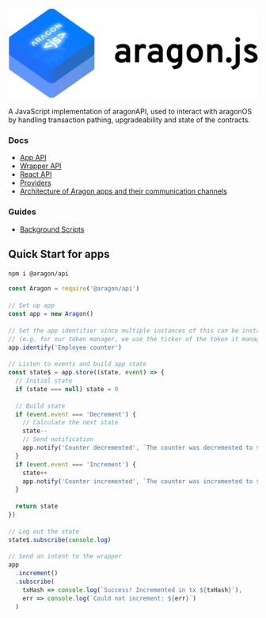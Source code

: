 ![](/docs/assets/brand/aragonjs.png)

A JavaScript implementation of aragonAPI, used to interact with aragonOS by handling transaction pathing, upgradeability and state of the contracts.

### Docs

- [App API](/docs/APP.md)
- [Wrapper API](/docs/WRAPPER.md)
- [React API](/packages/aragon-api-react/README.md)
- [Providers](/docs/PROVIDERS.md)
- [Architecture of Aragon apps and their communication channels](/docs/ARCHITECTURE.md)

### Guides

- [Background Scripts](/docs/BACKGROUND_SCRIPTS.md)

## Quick Start for apps

```sh
npm i @aragon/api
```

```js
const Aragon = require('@aragon/api')

// Set up app
const app = new Aragon()

// Set the app identifier since multiple instances of this can be installed
// (e.g. for our token manager, we use the ticker of the token it manages)
app.identify('Employee counter')

// Listen to events and build app state
const state$ = app.store((state, event) => {
  // Initial state
  if (state === null) state = 0

  // Build state
  if (event.event === 'Decrement') {
    // Calculate the next state
    state--
    // Send notification
    app.notify('Counter decremented', `The counter was decremented to ${state}`)
  }
  if (event.event === 'Increment') {
    state++
    app.notify('Counter incremented', `The counter was incremented to ${state}`)
  }

  return state
})

// Log out the state
state$.subscribe(console.log)

// Send an intent to the wrapper
app
  .increment()
  .subscribe(
    txHash => console.log(`Success! Incremented in tx ${txHash}`),
    err => console.log(`Could not increment: ${err}`)
  )
```
